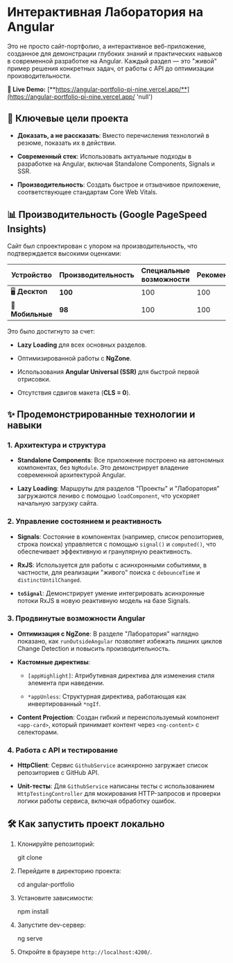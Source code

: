# Интерактивная Лаборатория на Angular

Это не просто сайт-портфолио, а интерактивное веб-приложение, созданное для демонстрации глубоких знаний и практических навыков в современной разработке на Angular. Каждый раздел — это "живой" пример решения конкретных задач, от работы с API до оптимизации производительности.

**🚀 Live Demo:** [**https://angular-portfolio-pi-nine.vercel.app/**](https://angular-portfolio-pi-nine.vercel.app/ 'null')

## 🎯 Ключевые цели проекта

- **Доказать, а не рассказать**: Вместо перечисления технологий в резюме, показать их в действии.

- **Современный стек**: Использовать актуальные подходы в разработке на Angular, включая Standalone Components, Signals и SSR.

- **Производительность**: Создать быстрое и отзывчивое приложение, соответствующее стандартам Core Web Vitals.

## 📊 Производительность (Google PageSpeed Insights)

Сайт был спроектирован с упором на производительность, что подтверждается высокими оценками:

| Устройство       | Производительность | Специальные возможности | Рекомендации | SEO |
| ---------------- | ------------------ | ----------------------- | ------------ | --- |
| 🖥️ **Десктоп**   | **100**            | 100                     | 100          | 82  |
| 📱 **Мобильные** | **98**             | 100                     | 100          | 82  |

Это было достигнуто за счет:

- **Lazy Loading** для всех основных разделов.

- Оптимизированной работы с **NgZone**.

- Использования **Angular Universal (SSR)** для быстрой первой отрисовки.

- Отсутствия сдвигов макета (**CLS = 0**).

## ✨ Продемонстрированные технологии и навыки

### 1. Архитектура и структура

- **Standalone Components**: Все приложение построено на автономных компонентах, без `NgModule`. Это демонстрирует владение современной архитектурой Angular.

- **Lazy Loading**: Маршруты для разделов "Проекты" и "Лаборатория" загружаются лениво с помощью `loadComponent`, что ускоряет начальную загрузку сайта.

### 2. Управление состоянием и реактивность

- **Signals**: Состояние в компонентах (например, список репозиториев, строка поиска) управляется с помощью `signal()` и `computed()`, что обеспечивает эффективную и гранулярную реактивность.

- **RxJS**: Используется для работы с асинхронными событиями, в частности, для реализации "живого" поиска с `debounceTime` и `distinctUntilChanged`.

- **`toSignal`**: Демонстрирует умение интегрировать асинхронные потоки RxJS в новую реактивную модель на базе Signals.

### 3. Продвинутые возможности Angular

- **Оптимизация с NgZone**: В разделе "Лаборатория" наглядно показано, как `runOutsideAngular` позволяет избежать лишних циклов Change Detection и повысить производительность.

- **Кастомные директивы**:

  - `[appHighlight]`: Атрибутивная директива для изменения стиля элемента при наведении.

  - `*appUnless`: Структурная директива, работающая как инвертированный `*ngIf`.

- **Content Projection**: Создан гибкий и переиспользуемый компонент `<app-card>`, который принимает контент через `<ng-content>` с селекторами.

### 4. Работа с API и тестирование

- **HttpClient**: Сервис `GithubService` асинхронно загружает список репозиториев с GitHub API.

- **Unit-тесты**: Для `GithubService` написаны тесты с использованием `HttpTestingController` для мокирования HTTP-запросов и проверки логики работы сервиса, включая обработку ошибок.

## 🛠️ Как запустить проект локально

1. Клонируйте репозиторий:

   git clone <your-repo-link>

2. Перейдите в директорию проекта:

   cd angular-portfolio

3. Установите зависимости:

   npm install

4. Запустите dev-сервер:

   ng serve

5. Откройте в браузере `http://localhost:4200/`.
